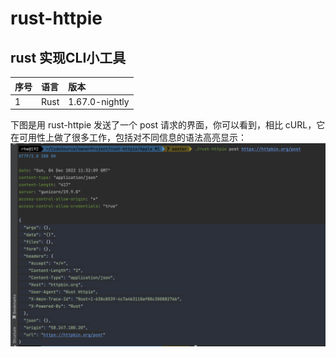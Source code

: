 # rust-httpie

## rust 实现CLI小工具

 序号  | 语言     | 版本             | 
:----|:-------|:---------------
 1   | Rust   | 1.67.0-nightly |

下图是用 rust-httpie 发送了一个 post 请求的界面，你可以看到，相比 cURL，它在可用性上做了很多工作，包括对不同信息的语法高亮显示：
![](img/1.png)

